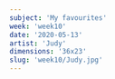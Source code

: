 ```yaml
---
subject: 'My favourites'
week: 'week10'
date: '2020-05-13'
artist: 'Judy'
dimensions: '36x23'
slug: 'week10/Judy.jpg'
---
```

